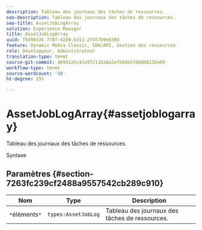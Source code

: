 ```yaml
---
description: Tableau des journaux des tâches de ressources.
seo-description: Tableau des journaux des tâches de ressources.
seo-title: AssetJobLogArray
solution: Experience Manager
title: AssetJobLogArray
uuid: f6d98335-778f-4289-b311-27457b9e039d
feature: Dynamic Media Classic, SDK/API, Gestion des ressources
role: Développeur, Administrateur
translation-type: tm+mt
source-git-commit: 469d1a5c43a972116a8a2efb0de5708800130a99
workflow-type: tm+mt
source-wordcount: '38'
ht-degree: 15%

---
```



# AssetJobLogArray{#assetjoblogarray}

Tableau des journaux des tâches de ressources.

Syntaxe

## Paramètres {#section-7263fc239cf2488a9557542cb289c910}

| Nom | Type | Description |
|---|---|---|
| `*`éléments`*` | `types:AssetJobLog` | Tableau des journaux des tâches de ressources. |

